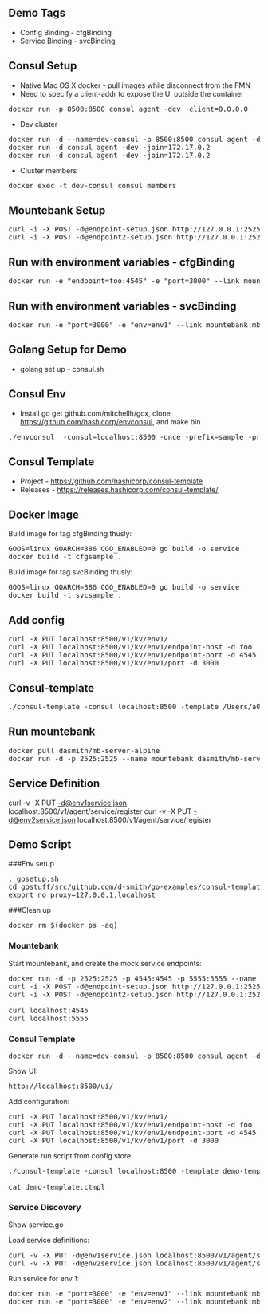 ## Demo Tags

* Config Binding - cfgBinding
* Service Binding - svcBinding

## Consul Setup

* Native Mac OS X docker - pull images while disconnect from the FMN
* Need to specify a client-addr to expose the UI outside the container

<pre>
docker run -p 8500:8500 consul agent -dev -client=0.0.0.0
</pre>

* Dev cluster

<pre>
docker run -d --name=dev-consul -p 8500:8500 consul agent -dev -client=0.0.0.0
docker run -d consul agent -dev -join=172.17.0.2
docker run -d consul agent -dev -join=172.17.0.2
</pre>

* Cluster members

<pre>
docker exec -t dev-consul consul members
</pre>

## Mountebank Setup

<pre>
curl -i -X POST -d@endpoint-setup.json http://127.0.0.1:2525/imposters
curl -i -X POST -d@endpoint2-setup.json http://127.0.0.1:2525/imposters
</pre>

## Run with environment variables - cfgBinding

<pre>
docker run -e "endpoint=foo:4545" -e "port=3000" --link mountebank:foo -p 3000:3000  1ac129181e49
</pre>

## Run with environment variables - svcBinding

<pre>
docker run -e "port=3000" -e "env=env1" --link mountebank:mbhost --link dev-consul:consul -p 3000:3000 svcsample
</pre>

## Golang Setup for Demo

* golang set up - consul.sh

## Consul Env

* Install go get github.com/mitchellh/gox, clone https://github.com/hashicorp/envconsul,
and make bin

<pre>
./envconsul  -consul=localhost:8500 -once -prefix=sample -pristine -upcase env
</pre>


## Consul Template

* Project - https://github.com/hashicorp/consul-template
* Releases - https://releases.hashicorp.com/consul-template/

## Docker Image

Build image for tag cfgBinding thusly:

<pre>
GOOS=linux GOARCH=386 CGO_ENABLED=0 go build -o service
docker build -t cfgsample .
</pre>

Build image for tag svcBinding thusly:

<pre>
GOOS=linux GOARCH=386 CGO_ENABLED=0 go build -o service
docker build -t svcsample .
</pre>


## Add config

<pre>
curl -X PUT localhost:8500/v1/kv/env1/
curl -X PUT localhost:8500/v1/kv/env1/endpoint-host -d foo
curl -X PUT localhost:8500/v1/kv/env1/endpoint-port -d 4545
curl -X PUT localhost:8500/v1/kv/env1/port -d 3000
</pre>

## Consul-template

<pre>
./consul-template -consul localhost:8500 -template /Users/a045103/goex/src/github.com/d-smith/go-examples/consul-template/demo-template.ctmpl -dry -once
</pre>

## Run mountebank

<pre>
docker pull dasmith/mb-server-alpine
docker run -d -p 2525:2525 --name mountebank dasmith/mb-server-alpine
</pre>

## Service Definition

curl -v -X PUT -d@env1service.json localhost:8500/v1/agent/service/register
curl -v -X PUT -d@env2service.json localhost:8500/v1/agent/service/register


## Demo Script

###Env setup

<pre>
. gosetup.sh
cd gostuff/src/github.com/d-smith/go-examples/consul-template/
export no_proxy=127.0.0.1,localhost
</pre>

###Clean up

<pre>
docker rm $(docker ps -aq)
</pre>


### Mountebank

Start mountebank, and create the mock service endpoints:

<pre>
docker run -d -p 2525:2525 -p 4545:4545 -p 5555:5555 --name mountebank dasmith/mb-server-alpine
curl -i -X POST -d@endpoint-setup.json http://127.0.0.1:2525/imposters
curl -i -X POST -d@endpoint2-setup.json http://127.0.0.1:2525/imposters

curl localhost:4545
curl localhost:5555
</pre>

### Consul Template

<pre>
docker run -d --name=dev-consul -p 8500:8500 consul agent -dev -client=0.0.0.0
</pre>

Show UI:

<pre>
http://localhost:8500/ui/
</pre>

Add configuration:

<pre>
curl -X PUT localhost:8500/v1/kv/env1/
curl -X PUT localhost:8500/v1/kv/env1/endpoint-host -d foo
curl -X PUT localhost:8500/v1/kv/env1/endpoint-port -d 4545
curl -X PUT localhost:8500/v1/kv/env1/port -d 3000
</pre>

Generate run script from config store:

<pre>
./consul-template -consul localhost:8500 -template demo-template.ctmpl -dry -once

cat demo-template.ctmpl
</pre>

### Service Discovery

Show service.go

Load service definitions:

<pre>
curl -v -X PUT -d@env1service.json localhost:8500/v1/agent/service/register
curl -v -X PUT -d@env2service.json localhost:8500/v1/agent/service/register
</pre>

Run service for env 1:

<pre>
docker run -e "port=3000" -e "env=env1" --link mountebank:mbhost --link dev-consul:consul -p 3000:3000 svcsample
docker run -e "port=3000" -e "env=env2" --link mountebank:mbhost --link dev-consul:consul -p 3000:3000 svcsample
</pre>
